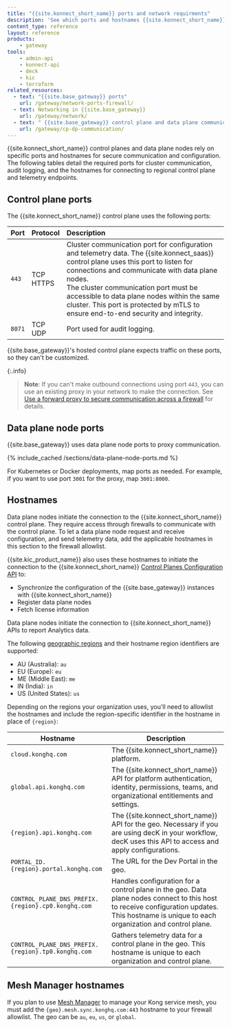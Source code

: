 ```yaml
---
title: "{{site.konnect_short_name}} ports and network requirments"
description: 'See which ports and hostnames {{site.konnect_short_name}} uses.'
content_type: reference
layout: reference
products:
    - gateway
tools:
    - admin-api
    - konnect-api
    - deck
    - kic
    - terraform
related_resources:
  - text: "{{site.base_gateway}} ports"
    url: /gateway/network-ports-firewall/
  - text: Networking in {{site.base_gateway}}
    url: /gateway/network/
  - text: " {{site.base_gateway}} control plane and data plane communication"
    url: /gateway/cp-dp-communication/
---
```


{{site.konnect_short_name}} control planes and data plane nodes rely on specific ports and hostnames for secure communication and configuration. The following tables detail the required ports for cluster communication, audit logging, and the hostnames for connecting to regional control plane and telemetry endpoints.

## Control plane ports

The {{site.konnect_short_name}} control plane uses the following ports:

| Port      | Protocol  | Description |
|:----------|:----------|:------------|
| `443`    | TCP <br>HTTPS | Cluster communication port for configuration and telemetry data. The {{site.konnect_saas}} control plane uses this port to listen for connections and communicate with data plane nodes. <br> The cluster communication port must be accessible to data plane nodes within the same cluster. This port is protected by mTLS to ensure end-to-end security and integrity. |
| `8071`   | TCP <br> UDP | Port used for audit logging. |

{{site.base_gateway}}'s hosted control plane expects traffic on these ports, so they can't be customized. 

{:.info}
> **Note**: If you can't make outbound connections using port `443`, you can use an existing proxy in your network to make the connection. See [Use a forward proxy to secure communication across a firewall](/gateway/cp-dp-communication/#use-a-forward-proxy-to-secure-communication-across-a-firewall) for details. 

## Data plane node ports

{{site.base_gateway}} uses data plane node ports to proxy communication.

{% include_cached /sections/data-plane-node-ports.md %}

For Kubernetes or Docker deployments, map ports as needed. For example, if you
want to use port `3001` for the proxy, map `3001:8000`.

## Hostnames

Data plane nodes initiate the connection to the {{site.konnect_short_name}} control plane.
They require access through firewalls to communicate with the control plane. To let a data plane node request and receive configuration, and send telemetry data, add the applicable hostnames in this section to the firewall allowlist.

{{site.kic_product_name}} also uses these hostnames to initiate the connection to the {{site.konnect_short_name}} [Control Planes Configuration API](/konnect/api/control-plane-configuration/latest/) to:

* Synchronize the configuration of the {{site.base_gateway}} instances with {{site.konnect_short_name}}
* Register data plane nodes
* Fetch license information

Data plane nodes initiate the connection to {{site.konnect_short_name}} APIs to report Analytics data.

The following [geographic regions](/konnect/geos/) and their hostname region identifiers are supported:
* AU (Australia): `au`
* EU (Europe): `eu`
* ME (Middle East): `me`
* IN (India): `in`
* US (United States): `us`

Depending on the regions your organization uses, you'll need to allowlist the hostnames and include the region-specific identifier in the hostname in place of `{region}`:

| Hostname      | Description |
|----------|----------|
| `cloud.konghq.com`    | The {{site.konnect_short_name}} platform. |
| `global.api.konghq.com` | The {{site.konnect_short_name}} API for platform authentication, identity, permissions, teams, and organizational entitlements and settings. |
| `{region}.api.konghq.com` | The {{site.konnect_short_name}} API for the geo. Necessary if you are using decK in your workflow, decK uses this API to access and apply configurations. |
| `PORTAL_ID.{region}.portal.konghq.com` | The URL for the Dev Portal in the geo. |
| `CONTROL_PLANE_DNS_PREFIX.{region}.cp0.konghq.com` | Handles configuration for a control plane in the geo. Data plane nodes connect to this host to receive configuration updates. This hostname is unique to each organization and control plane. |
| `CONTROL_PLANE_DNS_PREFIX.{region}.tp0.konghq.com` | Gathers telemetry data for a control plane in the geo. This hostname is unique to each organization and control plane. |

## Mesh Manager hostnames

If you plan to use [Mesh Manager](/konnect/mesh-manager/) to manage your Kong service mesh, you must add the `{geo}.mesh.sync.konghq.com:443` hostname to your firewall allowlist. The geo can be `au`, `eu`, `us`, or `global`.